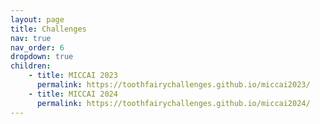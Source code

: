 ```yaml
---
layout: page
title: Challenges
nav: true
nav_order: 6
dropdown: true
children: 
    - title: MICCAI 2023
      permalink: https://toothfairychallenges.github.io/miccai2023/
    - title: MICCAI 2024
      permalink: https://toothfairychallenges.github.io/miccai2024/
---
```

